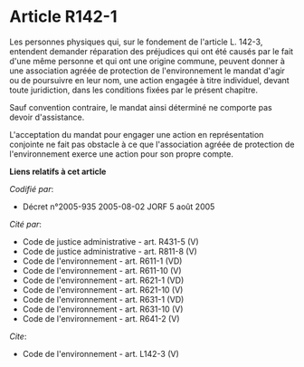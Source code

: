 # Article R142-1

Les personnes physiques qui, sur le fondement de l'article L. 142-3, entendent demander réparation des préjudices qui ont été
causés par le fait d'une même personne et qui ont une origine commune, peuvent donner à une association agréée de protection
de l'environnement le mandat d'agir ou de poursuivre en leur nom, une action engagée à titre individuel, devant toute
juridiction, dans les conditions fixées par le présent chapitre. 

Sauf convention contraire, le mandat ainsi déterminé ne comporte pas devoir d'assistance. 

L'acceptation du mandat pour engager une action en représentation conjointe ne fait pas obstacle à ce que l'association
agréée de protection de l'environnement exerce une action pour son propre compte.

**Liens relatifs à cet article**

_Codifié par_:

  - Décret n°2005-935 2005-08-02 JORF 5 août 2005

_Cité par_:

  - Code de justice administrative - art. R431-5 (V)
  - Code de justice administrative - art. R811-8 (V)
  - Code de l'environnement - art. R611-1 (VD)
  - Code de l'environnement - art. R611-10 (V)
  - Code de l'environnement - art. R621-1 (VD)
  - Code de l'environnement - art. R621-10 (V)
  - Code de l'environnement - art. R631-1 (VD)
  - Code de l'environnement - art. R631-10 (V)
  - Code de l'environnement - art. R641-2 (V)

_Cite_:

  - Code de l'environnement - art. L142-3 (V)
